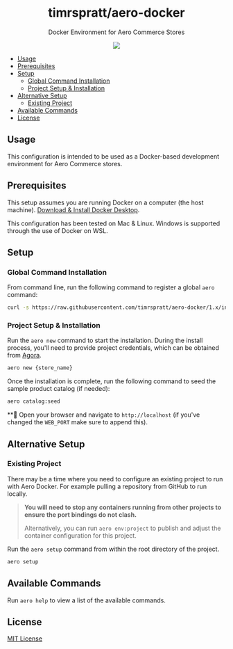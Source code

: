 <h1 align="center">timrspratt/aero-docker</h1>

<div align="center">
  <p>Docker Environment for Aero Commerce Stores</p>
  <a href="https://opensource.org/licenses/MIT" target="_blank"><img src="https://img.shields.io/badge/license-MIT-blue.svg" /></a>
</div>

- [Usage](#usage)
- [Prerequisites](#prerequisites)
- [Setup](#setup)
  - [Global Command Installation](#global-command-installation)
  - [Project Setup & Installation](#project-setup--installation)
- [Alternative Setup](#alternative-setup)
  - [Existing Project](#existing-project)
- [Available Commands](#available-commands)
- [License](#license)

## Usage

This configuration is intended to be used as a Docker-based development environment for Aero Commerce stores.

## Prerequisites

This setup assumes you are running Docker on a computer (the host machine). [Download & Install Docker Desktop](https://www.docker.com/products/docker-desktop).

This configuration has been tested on Mac & Linux. Windows is supported through the use of Docker on WSL.

## Setup

### Global Command Installation

From command line, run the following command to register a global `aero` command:

```bash
curl -s https://raw.githubusercontent.com/timrspratt/aero-docker/1.x/install.sh | bash
```

### Project Setup & Installation

Run the `aero new` command to start the installation.
During the install process, you'll need to provide project credentials, which can be obtained from
[Agora](https://agora.aerocommerce.com/projects).

```bash
aero new {store_name}
```

Once the installation is complete, run the following command to seed the sample product catalog (if needed):

```bash
aero catalog:seed
```

**🎉 Open your browser and navigate to `http://localhost` (if you've changed the `WEB_PORT` make sure to append this).

## Alternative Setup

### Existing Project

There may be a time where you need to configure an existing project to run with Aero Docker.
For example pulling a repository from GitHub to run locally.

> **You will need to stop any containers running from other projects to ensure the port bindings do not clash.**
>
> Alternatively, you can run `aero env:project` to publish and adjust the container configuration for this project.

Run the `aero setup` command from within the root directory of the project.

```bash
aero setup
```

## Available Commands

Run `aero help` to view a list of the available commands.

## License

[MIT License](https://opensource.org/licenses/MIT)
